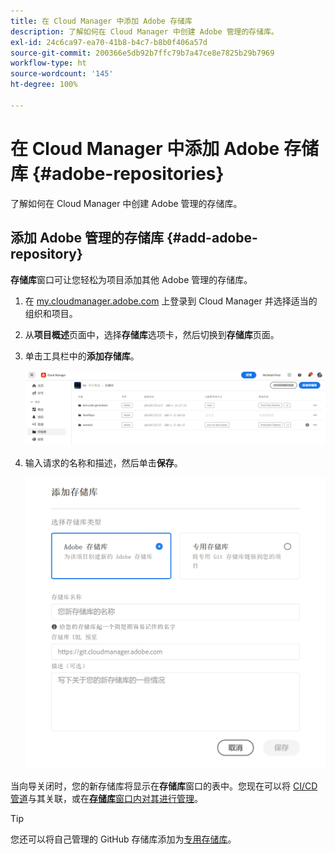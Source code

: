 ```yaml
---
title: 在 Cloud Manager 中添加 Adobe 存储库
description: 了解如何在 Cloud Manager 中创建 Adobe 管理的存储库。
exl-id: 24c6ca97-ea70-41b8-b4c7-b8b0f406a57d
source-git-commit: 200366e5db92b7ffc79b7a47ce8e7825b29b7969
workflow-type: ht
source-wordcount: '145'
ht-degree: 100%

---
```


# 在 Cloud Manager 中添加 Adobe 存储库 {#adobe-repositories}

了解如何在 Cloud Manager 中创建 Adobe 管理的存储库。

## 添加 Adobe 管理的存储库 {#add-adobe-repository}

**存储库**&#x200B;窗口可让您轻松为项目添加其他 Adobe 管理的存储库。

1. 在 [my.cloudmanager.adobe.com](https://my.cloudmanager.adobe.com/) 上登录到 Cloud Manager 并选择适当的组织和项目。

1. 从&#x200B;**项目概述**&#x200B;页面中，选择&#x200B;**存储库**&#x200B;选项卡，然后切换到&#x200B;**存储库**&#x200B;页面。

1. 单击工具栏中的&#x200B;**添加存储库**。

   ![添加“存储库”按钮](assets/repositories.png)

1. 输入请求的名称和描述，然后单击&#x200B;**保存**。

   ![添加“存储库”对话框](assets/add-repository-wizard.png)

当向导关闭时，您的新存储库将显示在&#x200B;**存储库**&#x200B;窗口的表中。您现在可以将 [CI/CD 管道](/help/overview/ci-cd-pipelines.md)与其关联，或在&#x200B;[**存储库**&#x200B;窗口内对其进行管理](managing-repositories.md)。

>[!TIP]
>
>您还可以将自己管理的 GitHub 存储库添加为[专用存储库](private-repositories.md)。
